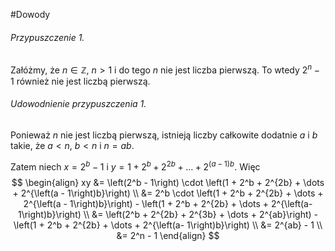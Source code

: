 #Dowody 
###### Przypuszczenie 1.
Załóżmy, że $n \in \mathbb{Z}$, $n > 1$ i do tego $n$ nie jest liczba pierwszą. To wtedy $2^n - 1$ również nie jest liczbą pierwszą.

###### Udowodnienie przypuszczenia 1.
Ponieważ $n$ nie jest liczbą pierwszą, istnieją liczby całkowite dodatnie $a$ i $b$ takie, że $a < n$, $b < n$ i $n = ab$. 

Zatem niech $x = 2^b-1$ i $y = 1 + 2^b + 2^{2b} + \dots + 2^{\left(a - 1\right)b}$. Więc 
$$
\begin{align}
xy &= \left(2^b - 1\right) \cdot \left(1 + 2^b + 2^{2b} + \dots + 2^{\left(a - 1\right)b}\right) \\
   &= 2^b \cdot \left(1 + 2^b + 2^{2b} + \dots + 2^{\left(a - 1\right)b}\right) - \left(1 + 2^b + 2^{2b} + \dots + 2^{\left(a-1\right)b}\right) \\
   &= \left(2^b + 2^{2b} + 2^{3b} + \dots + 2^{ab}\right) - \left(1 + 2^b + 2^{2b} + \dots + 2^{\left(a-  1\right)b}\right) \\
   &= 2^{ab} - 1 \\
   &= 2^n - 1
\end{align}
$$